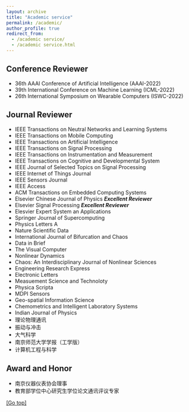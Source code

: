 ```yaml
---
layout: archive
title: "Academic service"
permalink: /academic/
author_profile: true
redirect_from: 
  - /academic service/
  - /academic service.html
---
```


Conference Reviewer
------
- 36th AAAI Conference of Artificial Intelligence (AAAI-2022) 
- 39th International Conference on Machine Learning (ICML-2022)
- 26th International Symposium on Wearable Computers (ISWC-2022)

Journal Reviewer
------
- IEEE Transactions on Neutral Networks and Learning Systems
- IEEE Transactions on Mobile Computing
- IEEE Transactions on Artificial Intelligence
- IEEE Transactions on Signal Processing
- IEEE Transactions on Instrumentation and Measurement
- IEEE Transactions on Cognitive and Developmental System
- IEEE Journal of Selected Topics on Signal Processing
- IEEE Internet of Things Journal
- IEEE Sensors Journal
- IEEE Access
- ACM Transactions on Embedded Computing Systems
- Elsevier Chinese Journal of Physics ***Excellent Reviewer***
- Elsevier Signal Processing ***Excellent Reviewer***
- Elesvier Expert System an Applications
- Springer Journal of Supercomputing
- Physics Letters A
- Nature Scientific Data
- International Journal of Bifurcation and Chaos
- Data in Brief
- The Visual Computer
- Nonlinear Dynamics
- Chaos: An Interdisciplinary Journal of Nonlinear Sciences
- Engineering Research Express
- Electronic Letters
- Measuement Science and Technoloty
- Physica Scripta
- MDPI Sensors
- Geo-spatial Information Science
- Chemometrics and Intelligent Laboratory Systems
- Indian Journal of Physics
- 理论物理通讯
- 振动与冲击
- 大气科学
- 南京师范大学学报（工学版）
- 计算机工程与科学

Award and Honor
------
- 南京仪器仪表协会理事
- 教育部学位中心研究生学位论文通讯评议专家

<a href="#top">[Go top]</a>